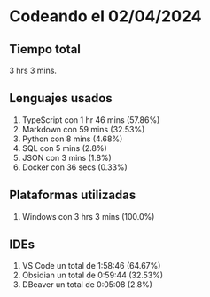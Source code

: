 # Codeando el 02/04/2024

## Tiempo total
3 hrs 3 mins.

## Lenguajes usados
1. TypeScript con 1 hr 46 mins (57.86%)
1. Markdown con 59 mins (32.53%)
1. Python con 8 mins (4.68%)
1. SQL con 5 mins (2.8%)
1. JSON con 3 mins (1.8%)
1. Docker con 36 secs (0.33%)

## Plataformas utilizadas
1. Windows con 3 hrs 3 mins (100.0%)

## IDEs
1. VS Code un total de 1:58:46 (64.67%)
1. Obsidian un total de 0:59:44 (32.53%)
1. DBeaver un total de 0:05:08 (2.8%)
